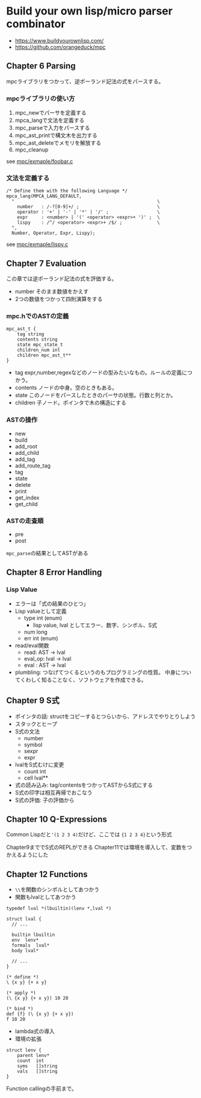  # Build your own lisp/micro parser combinator

* https://www.buildyourownlisp.com/
* https://github.com/orangeduck/mpc

## Chapter 6 Parsing

mpcライブラリをつかって、逆ポーランド記法の式をパースする。

### mpcライブラリの使い方

1. mpc_newでパーサを定義する
1. mpca_langで文法を定義する
1. mpc_parseで入力をパースする
1. mpc_ast_printで構文木を出力する
1. mpc_ast_deleteでメモリを解放する
1. mpc_cleanup

see [mpc/exmaple/foobar.c](mpc/exmaple/foobar.c)

### 文法を定義する

```
/* Define them with the following Language */
mpca_lang(MPCA_LANG_DEFAULT,
  "                                                     \
    number   : /-?[0-9]+/ ;                             \
    operator : '+' | '-' | '*' | '/' ;                  \
    expr     : <number> | '(' <operator> <expr>+ ')' ;  \
    lispy    : /^/ <operator> <expr>+ /$/ ;             \
  ",
  Number, Operator, Expr, Lispy);
```

see [mpc/exmaple/lispy.c](mpc/exmaple/lispy.c)

## Chapter 7 Evaluation

この章では逆ポーランド記法の式を評価する。

* number そのまま数値をかえす
* 2つの数値をつかって四則演算をする

### mpc.hでのASTの定義

```
mpc_ast_t {
    tag string
    contents string
    state mpc_state_t
    children_num int
    children mpc_ast_t**
}
```

* tag expr,number,regexなどのノードの型みたいなもの。ルールの定義につかう。
* contents ノードの中身。空のときもある。
* state このノードをパースしたときのパーサの状態。行数と列とか。
* children 子ノード。ポインタで木の構造にする

### ASTの操作

* new
* build
* add_root
* add_child
* add_tag
* add_route_tag
* tag
* state
* delete
* print
* get_index
* get_child

### ASTの走査順

* pre
* post

`mpc_parse`の結果としてASTがある

## Chapter 8 Error Handling

### Lisp Value

* エラーは「式の結果のひとつ」
* Lisp valueとして定義
  * type int (enum)
    * lisp value, lval としてエラー、数字、シンボル、S式
  * num long
  * err int (enum)
* read/eval関数
  * read: AST -> lval
  * eval_op: lval -> lval
  * eval : AST -> lval
* plumbling: つなげてつくるというのもプログラミングの性質。
中身についてくわしく知ることなく、ソフトウェアを作成できる。

## Chapter 9 S式

* ポインタの話: structをコピーするとつらいから、アドレスでやりとりしよう
* スタックとヒープ
* S式の文法
  * number
  * symbol
  * sexpr
  * expr
* lvalをS式むけに変更
  * count int
  * cell lval**
* 式の読み込み: tag/contentsをつかってASTからS式にする
* S式の印字は相互再帰でおこなう
* S式の評価: 子の評価から

## Chapter 10 Q-Expressions

Common Lispだと`'(1 2 3 4)`だけど、ここでは
`{1 2 3 4}`という形式

Chapter9まででS式のREPLができる
Chapter11では環境を導入して、変数をつかえるようにした

## Chapter 12 Functions

* `\\`を関数のシンボルとしてあつかう
* 関数もlvalとしてあつかう

```
typedef lval *(lbuiltin)(lenv *,lval *)

struct lval {
  // ...
  
  builtin lbuiltin
  env  lenv*
  formals  lval*
  body lval*
  
  // ...
}
```

```
(* define *)
\ {x y} {+ x y}

(* apply *)
(\ {x y} {+ x y}) 10 20

(* bind *)
def {f} (\ {x y} {+ x y})
f 10 20
```

* lambda式の導入
* 環境の拡張

```
struct lenv {
    parent lenv*
    count  int
    syms   []string
    vals   []string
}
```

Function callingの手前まで。


